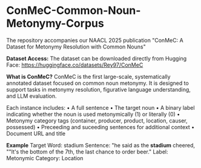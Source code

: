 # ConMeC-Common-Noun-Metonymy-Corpus

The repository accompanies our NAACL 2025 publication "ConMeC: A Dataset for Metonymy Resolution with Common Nouns"

**Dataset Access:**
The dataset can be downloaded directly from Hugging Face: https://huggingface.co/datasets/Rey97/ConMeC

**What is ConMeC?**
ConMeC is the first large-scale, systematically annotated dataset focused on common noun metonymy. It is designed to support tasks in metonymy resolution, figurative language understanding, and LLM evaluation.

Each instance includes:
	•	A full sentence
	•	The target noun
	•	A binary label indicating whether the noun is used metonymically (1) or literally (0)
	•	Metonymy category tags (container, producer, product, location, causer, possessed)
  •	Preceeding and suceeding sentences for additional context
  •	Document URL and title

**Example**
Target Word: stadium
Sentence: "he said as the **stadium** cheered, ""It's the bottom of the 7th, the last chance to order beer."
Label: Metonymic
Category: Location

